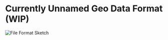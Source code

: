 # Currently Unnamed Geo Data Format (WIP)

![File Format Sketch](https://rawgit.com/thomersch/grandine/master/fileformat/ff.xml.svg)
